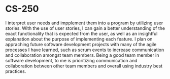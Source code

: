 # CS-250
  
  I interpret user needs and impplement them into a program by utilizing user stories.  With the use of user stories, I can gain a better understanding of the exact functionality that is expected from the user, as well as an insightful explanation about the purpose of implementing each feature.  I plan on appraching future software development projects with many of the agile processes I have learned, such as scrum events to increase communication and collaboration amongst team members.  Being a good team member in software development, to me is prioritizing communication and collaboration between other team members and overall using industry best practices.
